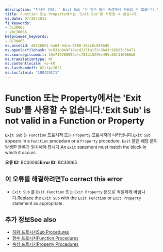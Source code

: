 ```yaml
---
description: "자세한 정보: ' Exit Sub '는 함수 또는 속성에서 사용할 수 없습니다."
title: Function 또는 Property에서는 'Exit Sub'를 사용할 수 없습니다.
ms.date: 07/20/2015
f1_keywords:
- bc30065
- vbc30065
helpviewer_keywords:
- BC30065
ms.assetid: d6426861-ba64-4dca-9100-262c6c058bd9
ms.openlocfilehash: bc831b049f18ecd225fa172c8b43c98623c76471
ms.sourcegitcommit: 10e719780594efc781b15295e499c66f316068b8
ms.translationtype: MT
ms.contentlocale: ko-KR
ms.lasthandoff: 02/14/2021
ms.locfileid: "100429171"
---
```

# <a name="exit-sub-is-not-valid-in-a-function-or-property"></a><span data-ttu-id="b7e2d-103">Function 또는 Property에서는 'Exit Sub'를 사용할 수 없습니다.</span><span class="sxs-lookup"><span data-stu-id="b7e2d-103">'Exit Sub' is not valid in a Function or Property</span></span>

<span data-ttu-id="b7e2d-104">`Exit Sub` 는 `Function` 프로시저 또는 `Property` 프로시저에 나타납니다.</span><span class="sxs-lookup"><span data-stu-id="b7e2d-104">`Exit Sub` appears in a `Function` procedure or a `Property` procedure.</span></span> <span data-ttu-id="b7e2d-105">`Exit` 문은 해당 문이 발생한 블록과 일치해야 합니다.</span><span class="sxs-lookup"><span data-stu-id="b7e2d-105">An `Exit` statement must match the block in which it occurs.</span></span>  
  
 <span data-ttu-id="b7e2d-106">**오류 ID:** BC30065</span><span class="sxs-lookup"><span data-stu-id="b7e2d-106">**Error ID:** BC30065</span></span>  
  
## <a name="to-correct-this-error"></a><span data-ttu-id="b7e2d-107">이 오류를 해결하려면</span><span class="sxs-lookup"><span data-stu-id="b7e2d-107">To correct this error</span></span>  
  
- <span data-ttu-id="b7e2d-108">`Exit Sub` 를 `Exit Function` 또는 `Exit Property` 문으로 적절하게 바꿉니다.</span><span class="sxs-lookup"><span data-stu-id="b7e2d-108">Replace the `Exit Sub` with the `Exit Function` or `Exit Property` statement as appropriate.</span></span>  
  
## <a name="see-also"></a><span data-ttu-id="b7e2d-109">추가 정보</span><span class="sxs-lookup"><span data-stu-id="b7e2d-109">See also</span></span>

- [<span data-ttu-id="b7e2d-110">하위 프로시저</span><span class="sxs-lookup"><span data-stu-id="b7e2d-110">Sub Procedures</span></span>](../programming-guide/language-features/procedures/sub-procedures.md)
- [<span data-ttu-id="b7e2d-111">함수 프로시저</span><span class="sxs-lookup"><span data-stu-id="b7e2d-111">Function Procedures</span></span>](../programming-guide/language-features/procedures/function-procedures.md)
- [<span data-ttu-id="b7e2d-112">속성 프로시저</span><span class="sxs-lookup"><span data-stu-id="b7e2d-112">Property Procedures</span></span>](../programming-guide/language-features/procedures/property-procedures.md)
